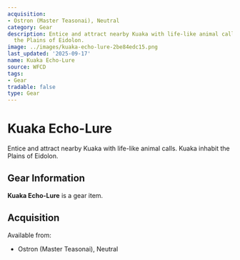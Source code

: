 ```yaml
---
acquisition:
- Ostron (Master Teasonai), Neutral
category: Gear
description: Entice and attract nearby Kuaka with life-like animal calls. Kuaka inhabit
  the Plains of Eidolon.
image: ../images/kuaka-echo-lure-2be84edc15.png
last_updated: '2025-09-17'
name: Kuaka Echo-Lure
source: WFCD
tags:
- Gear
tradable: false
type: Gear
---
```


# Kuaka Echo-Lure

Entice and attract nearby Kuaka with life-like animal calls. Kuaka inhabit the Plains of Eidolon.

## Gear Information

**Kuaka Echo-Lure** is a gear item.

## Acquisition

Available from:
- Ostron (Master Teasonai), Neutral


